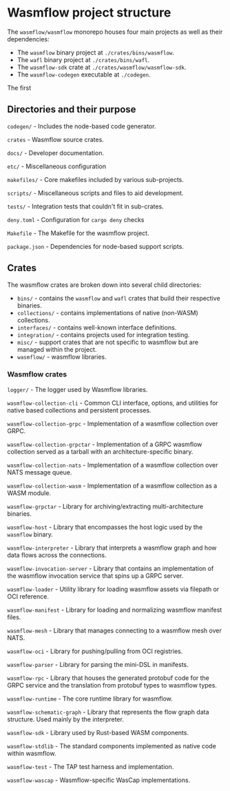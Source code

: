 # Wasmflow project structure

The `wasmflow/wasmflow` monorepo houses four main projects as well as their dependencies:

- The `wasmflow` binary project at `./crates/bins/wasmflow`.
- The `wafl` binary project at `./crates/bins/wafl`.
- The `wasmflow-sdk` crate at `./crates/wasmflow/wasmflow-sdk`.
- The `wasmflow-codegen` executable at `./codegen`.

The first

## Directories and their purpose

`codegen/` - Includes the node-based code generator.

`crates` - Wasmflow source crates.

`docs/` - Developer documentation.

`etc/` - Miscellaneous configuration

`makefiles/` - Core makefiles included by various sub-projects.

`scripts/` - Miscellaneous scripts and files to aid development.

`tests/` - Integration tests that couldn't fit in sub-crates.

`deny.toml` - Configuration for `cargo deny` checks

`Makefile` - The Makefile for the wasmflow project.

`package.json` - Dependencies for node-based support scripts.

## Crates

The wasmflow crates are broken down into several child directories:

- `bins/` - contains the `wasmflow` and `wafl` crates that build their respective binaries.
- `collections/` - contains implementations of native (non-WASM) collections.
- `interfaces/` - contains well-known interface definitions.
- `integration/` - contains projects used for integration testing.
- `misc/` - support crates that are not specific to wasmflow but are managed within the project.
- `wasmflow/` - wasmflow libraries.

### Wasmflow crates

`logger/` - The logger used by Wasmflow libraries.

`wasmflow-collection-cli` - Common CLI interface, options, and utilities for native based collections and persistent processes.

`wasmflow-collection-grpc` - Implementation of a wasmflow collection over GRPC.

`wasmflow-collection-grpctar` - Implementation of a GRPC wasmflow collection served as a tarball with an architecture-specific binary.

`wasmflow-collection-nats` - Implementation of a wasmflow collection over NATS message queue.

`wasmflow-collection-wasm` - Implementation of a wasmflow collection as a WASM module.

`wasmflow-grpctar` - Library for archiving/extracting multi-architecture binaries.

`wasmflow-host` - Library that encompasses the host logic used by the `wasmflow` binary.

`wasmflow-interpreter` - Library that interprets a wasmflow graph and how data flows across the connections.

`wasmflow-invocation-server` - Library that contains an implementation of the wasmflow invocation service that spins up a GRPC server.

`wasmflow-loader` - Utility library for loading wasmflow assets via filepath or OCI reference.

`wasmflow-manifest` - Library for loading and normalizing wasmflow manifest files.

`wasmflow-mesh` - Library that manages connecting to a wasmflow mesh over NATS.

`wasmflow-oci` - Library for pushing/pulling from OCI registries.

`wasmflow-parser` - Library for parsing the mini-DSL in manifests.

`wasmflow-rpc` - Library that houses the generated protobuf code for the GRPC service and the translation from protobuf types to wasmflow types.

`wasmflow-runtime` - The core runtime library for wasmflow.

`wasmflow-schematic-graph` - Library that represents the flow graph data structure. Used mainly by the interpreter.

`wasmflow-sdk` - Library used by Rust-based WASM components.

`wasmflow-stdlib` - The standard components implemented as native code within wasmflow.

`wasmflow-test` - The TAP test harness and implementation.

`wasmflow-wascap` - Wasmflow-specific WasCap implementations.
